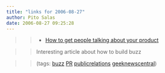 ```yaml
---
title: "links for 2006-08-27"
author: Pito Salas
date: 2006-08-27 09:25:28
---
```


>>

>>   * [How to get people talking about your
product](<http://www.ericsink.com/articles/Buzz.html>)

>>

>> Interesting article about how to build buzz

>>

>> (tags: [buzz](<http://del.icio.us/pitosalas/buzz>)
[PR](<http://del.icio.us/pitosalas/PR>)
[publicrelations](<http://del.icio.us/pitosalas/publicrelations>)
[geeknewscentral](<http://del.icio.us/pitosalas/geeknewscentral>))

>>

>>


